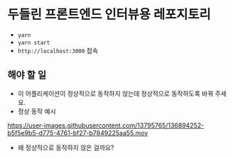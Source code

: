 # 두들린 프론트엔드 인터뷰용 레포지토리

- `yarn`
- `yarn start`
- `http://localhost:3000` 접속
## 해야 할 일
- 이 어플리케이션이 정상적으로 동작하지 않는데 정상적으로 동작하도록 바꿔 주세요.
- 정상 동작 예시


https://user-images.githubusercontent.com/13795765/136894252-b5f5e9b5-d775-4761-bf27-b7849225aa55.mov


- 왜 정상적으로 동작하지 않은 걸까요?
